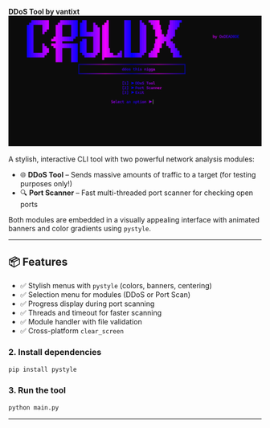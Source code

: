 **DDoS Tool by vantixt**
![Image Alt](https://github.com/OxDEAD0DE/crylux/blob/main/crylux%20pic.png)



A stylish, interactive CLI tool with two powerful network analysis modules:

- 🌐 **DDoS Tool** – Sends massive amounts of traffic to a target (for testing purposes only!)
- 🔍 **Port Scanner** – Fast multi-threaded port scanner for checking open ports

Both modules are embedded in a visually appealing interface with animated banners and color gradients using `pystyle`.

---

## 📦 Features

- ✅ Stylish menus with `pystyle` (colors, banners, centering)
- ✅ Selection menu for modules (DDoS or Port Scan)
- ✅ Progress display during port scanning
- ✅ Threads and timeout for faster scanning
- ✅ Module handler with file validation
- ✅ Cross-platform `clear_screen`



### 2. Install dependencies

```bash
pip install pystyle
```

### 3. Run the tool

```bash
python main.py
```

---



